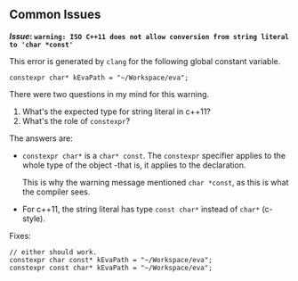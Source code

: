
## Common Issues

**_Issue_: `warning: ISO C++11 does not allow conversion from string literal to 'char *const'`**

This error is generated by `clang` for the following global constant variable.

    constexpr char* kEvaPath = "~/Workspace/eva";

There were two questions in my mind for this warning.

1. What's the expected type for string literal in c++11?
2. What's the role of `constexpr`?

The answers are:

- `constexpr char*` is a `char* const`. The `constexpr` specifier applies to the
  whole type of the object -that is, it applies to the declaration.

  This is why the warning message mentioned `char *const`, as this is what the
  compiler sees.

- For c++11, the string literal has type `const char*` instead of `char*`
  (c-style).

Fixes:

    // either should work.
    constexpr char const* kEvaPath = "~/Workspace/eva";
    constexpr const char* kEvaPath = "~/Workspace/eva";

